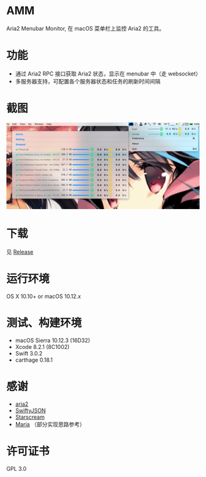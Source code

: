 # AMM
Aria2 Menubar Monitor,  在 macOS 菜单栏上监控 Aria2 的工具。

# 功能
- 通过 Aria2 RPC 接口获取 Aria2 状态，显示在 menubar 中（走 websocket）
- 多服务器支持，可配置各个服务器状态和任务的刷新时间间隔

# 截图
![Screenshots](./screenshot.png)

# 下载
见 [Release](https://github.com/15cm/AMM/releases)

# 运行环境
OS X 10.10+ or macOS 10.12.x

# 测试、构建环境
- macOS Sierra 10.12.3 (16D32)
- Xcode 8.2.1 (8C1002)
- Swift 3.0.2
- carthage 0.18.1

# 感谢
- [aria2](https://github.com/aria2/aria2) 
- [SwiftyJSON](https://github.com/SwiftyJSON/SwiftyJSON)
- [Starscream](https://github.com/daltoniam/Starscream)
- [Maria](https://github.com/ShinCurry/Maria) （部分实现思路参考）

# 许可证书
GPL 3.0
